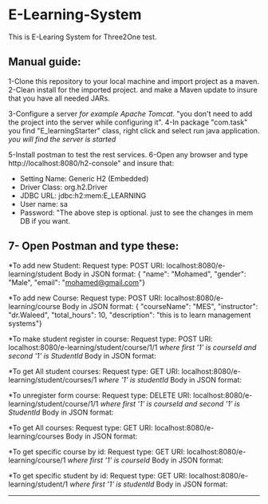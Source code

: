 # E-Learning-System
This is E-Learing System for Three2One test.

Manual guide:
-------------
1-Clone this repository to your local machine and import project as a maven.
2-Clean install for the imported project. and make a Maven update to insure that you have all needed JARs.

3-Configure a server _for example Apache Tomcat_. "you don't need to add the project into the server while configuring it".
4-In package "com.task" you find "E_learningStarter" class, right click and select run java application. _you will find the server is started_

5-Install postman to test the rest services.
6-Open any browser and type http://localhost:8080/h2-console" and insure that:
 - Setting Name: Generic H2 (Embedded)
 - Driver Class: org.h2.Driver
 - JDBC URL: jdbc:h2:mem:E_LEARNING
 - User name: sa
 - Password:
 "The above step is optional. just to see the changes in mem DB if you want.
 
7- Open Postman and type these:
-------------------------------

*To add new Student:
	Request type: POST
	URI: localhost:8080/e-learning/student
	Body in JSON format:
	 {
	"name": "Mohamed",
	"gender": "Male",
	"email": "mohamed@gmail.com"}
	
*To add new Course:
	Request type: POST
	URI: localhost:8080/e-learning/course
	Body in JSON format:
	{
	"courseName": "MES",
	"instructor": "dr.Waleed",
	"total_hours": 10,
	"description": "this is to learn management systems"}

*To make student register in course:
	Request type: POST
	URI: localhost:8080/e-learning/student/course/1/1  _where first '1' is courseId and 	second '1' is StudentId_
	Body in JSON format:

*To get All student courses:
	Request type: GET
	URI: localhost:8080/e-learning/student/courses/1  _where '1' is studentId_
	Body in JSON format:
	
*To unregister form course:
	Request type: DELETE
	URI: localhost:8080/e-learning/student/course/1/1   _where first '1' is courseId and 	second '1' is StudentId_
	Body in JSON format:
	
*To get All courses:
	Request type: GET
	URI: localhost:8080/e-learning/courses
	Body in JSON format:
	
*To get specific course by id:
	Request type: GET
	URI: localhost:8080/e-learning/course/1  _where first '1' is courseId_
	Body in JSON format:
	
*To get specific student by id:
	Request type: GET
	URI: localhost:8080/e-learning/student/1  _where first '1' is studentId_
	Body in JSON format:
	
-----------------------------------------------------

 
